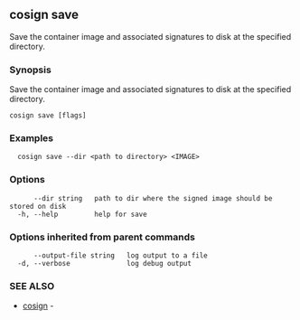 ## cosign save

Save the container image and associated signatures to disk at the specified directory.

### Synopsis

Save the container image and associated signatures to disk at the specified directory.

```
cosign save [flags]
```

### Examples

```
  cosign save --dir <path to directory> <IMAGE>
```

### Options

```
      --dir string   path to dir where the signed image should be stored on disk
  -h, --help         help for save
```

### Options inherited from parent commands

```
      --output-file string   log output to a file
  -d, --verbose              log debug output
```

### SEE ALSO

* [cosign](cosign.md)	 - 

